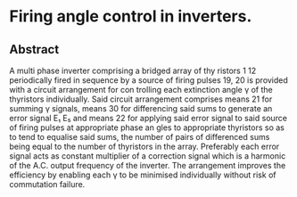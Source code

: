 # Firing angle control in inverters.

## Abstract
A multi phase inverter comprising a bridged array of thy ristors 1 12 periodically fired in sequence by a source of firing pulses 19, 20 is provided with a circuit arrangement for con trolling each extinction angle γ of the thyristors individually. Said circuit arrangement comprises means 21 for summing γ signals, means 30 for differencing said sums to generate an error signal E₁ E₅ and means 22 for applying said error signal to said source of firing pulses at appropriate phase an gles to appropriate thyristors so as to tend to equalise said sums, the number of pairs of differenced sums being equal to the number of thyristors in the array. Preferably each error signal acts as constant multiplier of a correction signal which is a harmonic of the A.C. output frequency of the inverter. The arrangement improves the efficiency by enabling each γ to be minimised individually without risk of commutation failure.